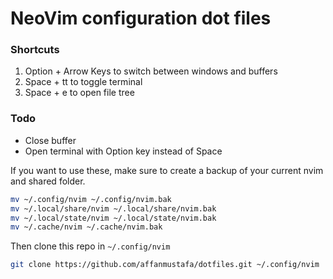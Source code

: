 # NeoVim configuration dot files

### Shortcuts

1. Option + Arrow Keys to switch between windows and buffers
2. Space + tt to toggle terminal
3. Space + e to open file tree

### Todo
- Close buffer
- Open terminal with Option key instead of Space

If you want to use these, make sure to create a backup of your current nvim and shared folder.
```bash
mv ~/.config/nvim ~/.config/nvim.bak
mv ~/.local/share/nvim ~/.local/share/nvim.bak
mv ~/.local/state/nvim ~/.local/state/nvim.bak
mv ~/.cache/nvim ~/.cache/nvim.bak
```
Then clone this repo in `~/.config/nvim`
```bash
git clone https://github.com/affanmustafa/dotfiles.git ~/.config/nvim
```
